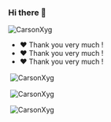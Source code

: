 ### Hi there 👋

<p align="left"> <img src="https://komarev.com/ghpvc/?username=CarsonXyg&label=Profile%20views&color=0e75b6&style=flat" alt="CarsonXyg" /> </p>

- :heart: Thank you very much !
- :heart: Thank you very much !
- :heart: Thank you very much !


<p>&nbsp;<img align="center" src="https://github-readme-stats.vercel.app/api/top-langs?username=CarsonXyg&show_icons=true&layout=compact&theme=radical" alt="CarsonXyg" /></p>

<p>&nbsp;<img align="center" src="https://github-readme-stats.vercel.app/api?username=CarsonXyg&show_icons=true&theme=radical&hide_title=true" alt="CarsonXyg" /> </p>

<p>&nbsp;<img align="center" src="https://github-readme-streak-stats.herokuapp.com/?user=CarsonXyg&theme=radical" alt="CarsonXyg" /></p>


<!--
**CarsonXyg/CarsonXyg** is a ✨ _special_ ✨ repository because its `README.md` (this file) appears on your GitHub profile.

Here are some ideas to get you started:

- 🔭 I’m currently working on ...
- 🌱 I’m currently learning ...
- 👯 I’m looking to collaborate on ...
- 🤔 I’m looking for help with ...
- 💬 Ask me about ...
- 📫 How to reach me: ...
- 😄 Pronouns: ...
- ⚡ Fun fact: ...
-->
